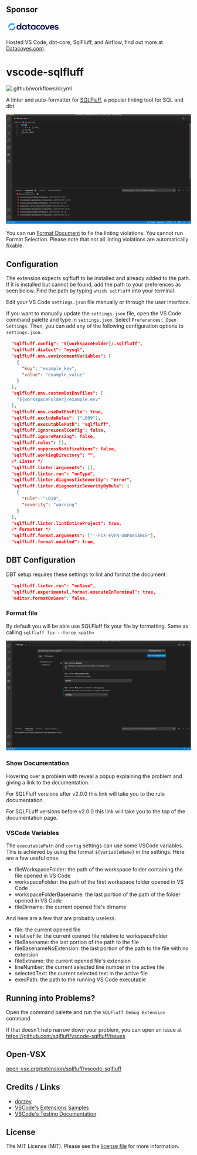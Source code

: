 ## Sponsor

<picture>
  <source media="(prefers-color-scheme: dark)" srcset="images/datacoves-dark.png">
  <img alt="Datacoves" src="images/datacoves-light.png" width="150">
</picture>

Hosted VS Code, dbt-core, SqlFluff, and Airflow, find out more at [Datacoves.com](https://datacoves.com/product).

# vscode-sqlfluff

![.github/workflows/ci.yml](https://github.com/dorzey/vscode-sqlfluff/workflows/.github/workflows/ci.yml/badge.svg)

A linter and auto-formatter for [SQLFluff](https://github.com/alanmcruickshank/sqlfluff), a popular linting tool for SQL and dbt.

![linter in action](./media/linter_in_action.gif)

You can run [Format Document](https://code.visualstudio.com/docs/editor/codebasics#_formatting) to fix the linting violations. You cannot run Format Selection. Please note that not all linting violations are automatically fixable.

## Configuration

The extension expects sqlfluff to be installed and already added to the path. If it is installed but cannot be found, add the path to your preferences as seen below. Find the path by typing `which sqlfluff` into your terminal.

Edit your VS Code `settings.json` file manually or through the user interface.

If you want to manually update the `settings.json` file, open the VS Code command palette and type in `settings.json`. Select `Preferences: Open Settings`. Then, you can add any of the following configuration options to `settings.json`.

```json
  "sqlfluff.config": "${workspaceFolder}/.sqlfluff",
  "sqlfluff.dialect": "mysql",
  "sqlfluff.env.environmentVariables": [
    {
      "key": "example_key",
      "value": "example_value"
    }
  ],
  "sqlfluff.env.customDotEnvFiles": [
    "${workspaceFolder}/example.env"
  ],
  "sqlfluff.env.useDotEnvFile": true,
  "sqlfluff.excludeRules": ["L009"],
  "sqlfluff.executablePath": "sqlfluff",
  "sqlfluff.ignoreLocalConfig": false,
  "sqlfluff.ignoreParsing": false,
  "sqlfluff.rules": [],
  "sqlfluff.suppressNotifications": false,
  "sqlfluff.workingDirectory": "",
  /* Linter */
  "sqlfluff.linter.arguments": [],
  "sqlfluff.linter.run": "onType",
  "sqlfluff.linter.diagnosticSeverity": "error",
  "sqlfluff.linter.diagnosticSeverityByRule": [
    {
      "rule": "L010",
      "severity": "warning"
    }
  ],
  "sqlfluff.linter.lintEntireProject": true,
  /* Formatter */
  "sqlfluff.format.arguments": ["--FIX-EVEN-UNPARSABLE"],
  "sqlfluff.format.enabled": true,
```

## DBT Configuration

DBT setup requires these settings to lint and format the document.

```json
  "sqlfluff.linter.run": "onSave",
  "sqlfluff.experimental.format.executeInTerminal": true,
  "editor.formatOnSave": false,
```

### Format file

By default you will be able use SQLFluff fix your file by formatting. Same as calling `sqlfluff fix --force <path>`

![plugin configuration](./media/format_config.gif)

### Show Documentation

Hovering over a problem with reveal a popup explaining the problem and giving a link to the documentation.

For SQLFluff versions after v2.0.0 this link will take you to the rule documentation.

For SQLFLuff versions before v2.0.0 this link will take you to the top of the documentation page.

### VSCode Variables

The `executablePath` and `config` settings can use some VSCode variables.
This is achieved by using the format `${variableName}` in the settings.
Here are a few useful ones.

- fileWorkspaceFolder: the path of the workspace folder containing the file opened in VS Code
- workspaceFolder: the path of the first workspace folder opened in VS Code
- workspaceFolderBasename: the last portion of the path of the folder opened in VS Code
- fileDirname: the current opened file's dirname

And here are a few that are probably useless.

- file: the current opened file
- relativeFile: the current opened file relative to workspaceFolder
- fileBasename: the last portion of the path to the file
- fileBasenameNoExtension: the last portion of the path to the file with no extension
- fileExtname: the current opened file's extension
- lineNumber: the current selected line number in the active file
- selectedText: the current selected text in the active file
- execPath: the path to the running VS Code executable

## Running into Problems?

Open the command palette and run the `SQLFluff Debug Extension` command

If that doesn't help narrow down your problem, you can open an issue at https://github.com/sqlfluff/vscode-sqlfluff/issues


## Open-VSX

[open-vsx.org/extension/sqlfluff/vscode-sqlfluff](https://open-vsx.org/extension/sqlfluff/vscode-sqlfluff)

## Credits / Links

- [dorzey](https://github.com/sqlfluff/vscode-sqlfluff)
- [VSCode's Extensions Samples](https://github.com/microsoft/vscode-extension-samples/tree/main/test-provider-sample)
- [VSCode's Testing Documentation](https://code.visualstudio.com/api/extension-guides/testing)

## License

The MIT License (MIT). Please see the [license file](LICENSE.md) for more information.
